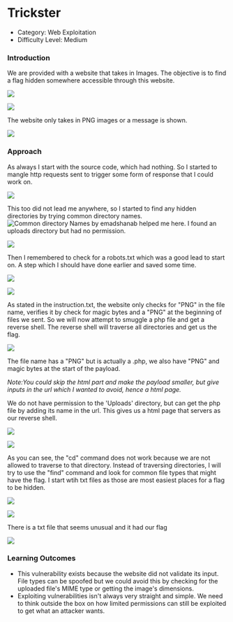 # Trickster

- Category: Web Exploitation
- Difficulty Level: Medium

### Introduction
We are provided with a website that takes in Images. The objective is to find a flag hidden somewhere accessible through this website.


![](Images/jklm0.png)


![](Images/jklm1.png)


The website only takes in PNG images or a message is shown.


![](Images/jklm3.png)


### Approach
As always I start with the source code, which had nothing. So I started to mangle http requests sent to trigger some form of response that I could work on.


![](Images/jklm4.png)


This too did not lead me anywhere, so I started to find any hidden directories by trying common directory names. ![Common directory Names by emadshanab](https://github.com/emadshanab/WordLists-20111129) helped me here.
I found an uploads directory but had no permission.


![](Images/jklm5.png)


Then I remembered to check for a robots.txt which was a good lead to start on. A step which I should have done earlier and saved some time.


![](Images/jklm6.png)


![](Images/jklm7.png)


As stated in the instruction.txt, the website only checks for "PNG" in the file name, verifies it by check for magic bytes and a "PNG" at the beginning of files we sent. So we will now attempt to smuggle a php file and get a reverse shell. The reverse shell will traverse all directories and get us the flag.


![](Images/jklm8.png)


The file name has a "PNG" but is actually a .php, we also have "PNG" and magic bytes at the start of the payload.

*Note:You could skip the html part and make the payload smaller, but give inputs in the url which I wanted to avoid, hence a html page.*

We do not have permission to the 'Uploads' directory, but can get the php file by adding its name in the url. This gives us a html page that servers as our reverse shell.


![](Images/jklm10.png)


![](Images/jklm12.png)

As you can see, the "cd" command does not work because we are not allowed to traverse to that directory. Instead of traversing directories, I will try to use the "find" command and look for common file types that might have the flag.
I start wtih txt files as those are most easiest places for a flag to be hidden.

![](Images/jklm13.png)


![](Images/jklm15.png)


There is a txt file that seems unusual and it had our flag


![](Images/jklm16.png)


### Learning Outcomes
- This vulnerability exists because the website did not validate its input. File types can be spoofed but we could avoid this by checking for the uploaded file's MIME type or getting the image's dimensions.
- Exploiting vulnerabilities isn't always very straight and simple. We need to think outside the box on how limited permissions can still be exploited to get what an attacker wants.
